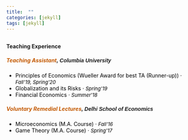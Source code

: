 ```yaml
---
title:  ""
categories: [jekyll]
tags: [jekyll]
---
```


<h4 style="margin-top:30px;" id="working-papers"><strong>Teaching Experience</strong></h4>
<p>
<!---
<br />(<a href="" target="_blank">Course evaluations</a>)</p>
-->
<h5 id="masters"><strong style="color:#C35900">Teaching Assistant</strong><font face="Arial" "color:#C35900">, Columbia University </font></h5>

<ul>
 <li><font  color="#000000">Principles of Economics (Wueller Award for best TA (Runner-up)) &middot; <em><font size="-1">Fall'19, Spring'20</font></em></font> 
  <!----- (<a href="https://github.com/Gupta-Sakshi/principles_student_eval.pdf" style="color:#2980b9;" target="_blank">Evaluation</a>) 
-->
</li>
  <li><font  color="#000000">Globalization and its Risks &middot; <em><font size="-1">Spring'19</font></em></font>
   <!-- (<a href="https://github.com/Gupta-Sakshi/global_student_eval.pdf" style="color:#2980b9;" target="_blank">Evaluation</a>)
-->
</li>
  <li><font  color="#000000">Financial Economics &middot;  <em><font size="-1">Summer'18 </font></em></font> </li>
</ul>

<h5 id="dse"><strong style="color:#C35900"> Voluntary Remedial Lectures</strong><font face="Arial" "color:#C35900">, Delhi School of Economics</font></h5>

<ul>
  <li><font  color="#000000">Microeconomics (M.A. Course)  &middot; <em><font size="-1">Fall'16</font></em></font></li>
  <li><font  color="#000000">Game Theory (M.A. Course)  &middot; <em><font size="-1">Spring'17</font></em></font></li>
</ul>
